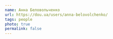 ```yaml
---
name: Анна Беловольченко
url: https://dou.ua/users/anna-belovolchenko/
tags: people
photo: true
permalink: false
---
```

